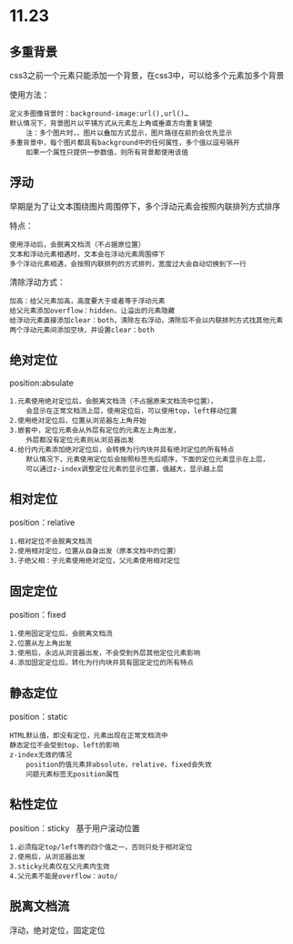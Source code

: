 # 11.23

## 多重背景

css3之前一个元素只能添加一个背景，在css3中，可以给多个元素加多个背景

使用方法：

    定义多图像背景时：background-image:url(),url()…
    默认情况下，背景图片以平铺方式从元素左上角或垂直方向重复铺垫
        注：多个图片时，，图片以叠加方式显示，图片路径在前的会优先显示
    多重背景中，每个图片都具有background中的任何属性，多个值以逗号隔开
        如果一个属性只提供一参数值，则所有背景都使用该值

## 浮动

早期是为了让文本围绕图片周围停下，多个浮动元素会按照内联排列方式排序

特点：

    使用浮动后，会脱离文档流（不占据原位置）
    文本和浮动元素相遇时，文本会在浮动元素周围停下
    多个浮动元素相遇，会按照内联排列的方式排列，宽度过大会自动切换到下一行
清除浮动方式：

    加高：给父元素加高，高度要大于或者等于浮动元素
    给父元素添加overflow：hidden，让溢出的元素隐藏
    给浮动元素直接添加clear：both，清除左右浮动，清除后不会以内联排列方式找其他元素
    两个浮动元素间添加空块，并设置clear：both

## 绝对定位

position:absulate

    1.元素使用绝对定位后，会脱离文档流（不占据原来文档流中位置），
        会显示在正常文档流上层，使用定位后，可以使用top，left移动位置
    2.使用绝对定位后，位置从浏览器左上角开始
    3.嵌套中，定位元素会从外层有定位的元素左上角出发，
        外层都没有定位元素则从浏览器出发
    4.给行内元素添加绝对定位后，会转换为行内块并具有绝对定位的所有特点
        默认情况下，元素使用定位后会按照标签先后顺序，下面的定位元素显示在上层，
        可以通过z-index调整定位元素的显示位置，值越大，显示越上层

## 相对定位

position：relative

    1.相对定位不会脱离文档流
    2.使用相对定位，位置从自身出发（原本文档中的位置）
    3.子绝父相：子元素使用绝对定位，父元素使用相对定位

## 固定定位

position：fixed

    1.使用固定定位后，会脱离文档流
    2.位置从左上角出发
    3.使用后，永远从浏览器出发，不会受到外层其他定位元素影响
    4.添加固定定位后，转化为行内块并具有固定定位的所有特点

## 静态定位

position：static

    HTML默认值，即没有定位，元素出现在正常文档流中
    静态定位不会受到top，left的影响
    z-index无效的情况
        position的值元素非absolute，relative，fixed会失效
        问题元素标签无position属性

## 粘性定位

position：sticky &nbsp;&nbsp;基于用户滚动位置

    1.必须指定top/left等的四个值之一，否则只处于相对定位
    2.使用后，从浏览器出发
    3.sticky元素仅在父元素内生效
    4.父元素不能是overflow：auto/

## 脱离文档流

浮动，绝对定位，固定定位